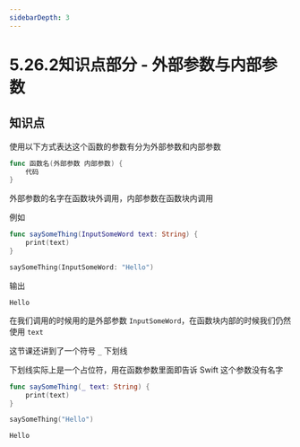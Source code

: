 ```yaml
---
sidebarDepth: 3
---
```


# 5.26.2知识点部分 - 外部参数与内部参数

## 知识点

使用以下方式表达这个函数的参数有分为外部参数和内部参数

```swift
func 函数名(外部参数 内部参数) {
    代码
}
```

外部参数的名字在函数块外调用，内部参数在函数块内调用

例如

```swift
func saySomeThing(InputSomeWord text: String) {
    print(text)
}

saySomeThing(InputSomeWord: "Hello")

```

输出

```
Hello
```

在我们调用的时候用的是外部参数 `InputSomeWord`，在函数块内部的时候我们仍然使用 `text`

这节课还讲到了一个符号 `_` 下划线

下划线实际上是一个占位符，用在函数参数里面即告诉 Swift 这个参数没有名字

```swift
func saySomeThing(_ text: String) {
    print(text)
}

saySomeThing("Hello")
```

```
Hello
```